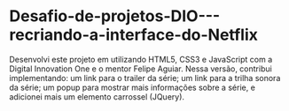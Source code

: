# Desafio-de-projetos-DIO---recriando-a-interface-do-Netflix
Desenvolvi este projeto em utilizando HTML5, CSS3 e JavaScript com a Digital Innovation One e o mentor Felipe Aguiar. Nessa versão, contribui implementando: um link para o trailer da série; um link para a trilha sonora da série; um popup para mostrar mais informações sobre a série, e adicionei mais um elemento carrossel (JQuery).
